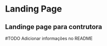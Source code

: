 # Landing Page
Landinge page para contrutora
-------------------------------
#TODO Adicionar informações no README
